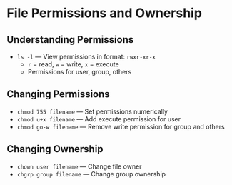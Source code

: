 # File Permissions and Ownership

## Understanding Permissions
- `ls -l` — View permissions in format: `rwxr-xr-x`
  - `r` = read, `w` = write, `x` = execute
  - Permissions for user, group, others

## Changing Permissions
- `chmod 755 filename` — Set permissions numerically
- `chmod u+x filename` — Add execute permission for user
- `chmod go-w filename` — Remove write permission for group and others

## Changing Ownership
- `chown user filename` — Change file owner
- `chgrp group filename` — Change group ownership
